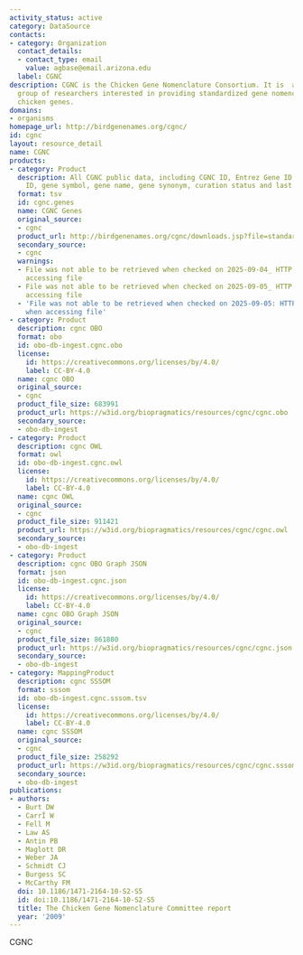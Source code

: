 ```yaml
---
activity_status: active
category: DataSource
contacts:
- category: Organization
  contact_details:
  - contact_type: email
    value: agbase@email.arizona.edu
  label: CGNC
description: CGNC is the Chicken Gene Nomenclature Consortium. It is  an international
  group of researchers interested in providing standardized gene nomenclature for
  chicken genes.
domains:
- organisms
homepage_url: http://birdgenenames.org/cgnc/
id: cgnc
layout: resource_detail
name: CGNC
products:
- category: Product
  description: All CGNC public data, including CGNC ID, Entrez Gene ID, Ensembl Gene
    ID, gene symbol, gene name, gene synonym, curation status and last edit date.
  format: tsv
  id: cgnc.genes
  name: CGNC Genes
  original_source:
  - cgnc
  product_url: http://birdgenenames.org/cgnc/downloads.jsp?file=standard
  secondary_source:
  - cgnc
  warnings:
  - File was not able to be retrieved when checked on 2025-09-04_ HTTP 404 error when
    accessing file
  - File was not able to be retrieved when checked on 2025-09-05_ HTTP 404 error when
    accessing file
  - 'File was not able to be retrieved when checked on 2025-09-05: HTTP 404 error
    when accessing file'
- category: Product
  description: cgnc OBO
  format: obo
  id: obo-db-ingest.cgnc.obo
  license:
    id: https://creativecommons.org/licenses/by/4.0/
    label: CC-BY-4.0
  name: cgnc OBO
  original_source:
  - cgnc
  product_file_size: 683991
  product_url: https://w3id.org/biopragmatics/resources/cgnc/cgnc.obo
  secondary_source:
  - obo-db-ingest
- category: Product
  description: cgnc OWL
  format: owl
  id: obo-db-ingest.cgnc.owl
  license:
    id: https://creativecommons.org/licenses/by/4.0/
    label: CC-BY-4.0
  name: cgnc OWL
  original_source:
  - cgnc
  product_file_size: 911421
  product_url: https://w3id.org/biopragmatics/resources/cgnc/cgnc.owl
  secondary_source:
  - obo-db-ingest
- category: Product
  description: cgnc OBO Graph JSON
  format: json
  id: obo-db-ingest.cgnc.json
  license:
    id: https://creativecommons.org/licenses/by/4.0/
    label: CC-BY-4.0
  name: cgnc OBO Graph JSON
  original_source:
  - cgnc
  product_file_size: 861880
  product_url: https://w3id.org/biopragmatics/resources/cgnc/cgnc.json
  secondary_source:
  - obo-db-ingest
- category: MappingProduct
  description: cgnc SSSOM
  format: sssom
  id: obo-db-ingest.cgnc.sssom.tsv
  license:
    id: https://creativecommons.org/licenses/by/4.0/
    label: CC-BY-4.0
  name: cgnc SSSOM
  original_source:
  - cgnc
  product_file_size: 258292
  product_url: https://w3id.org/biopragmatics/resources/cgnc/cgnc.sssom.tsv
  secondary_source:
  - obo-db-ingest
publications:
- authors:
  - Burt DW
  - CarrÎ W
  - Fell M
  - Law AS
  - Antin PB
  - Maglott DR
  - Weber JA
  - Schmidt CJ
  - Burgess SC
  - McCarthy FM
  doi: 10.1186/1471-2164-10-S2-S5
  id: doi:10.1186/1471-2164-10-S2-S5
  title: The Chicken Gene Nomenclature Committee report
  year: '2009'
---
```

CGNC